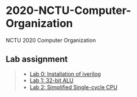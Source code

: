 # 2020-NCTU-Computer-Organization
NCTU 2020 Computer Organization

## Lab assignment
>* [Lab 0: Installation of iverilog](/co-lab/Lab0)
>* [Lab 1: 32-bit ALU](/co-lab/Lab1)
>* [Lab 2: Simpliﬁed Single-cycle CPU](/co-lab/Lab2)
